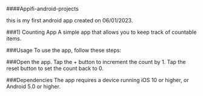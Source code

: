 ####Appifi-android-projects

this is my first android app created on 06/01/2023.

###1) Counting App
A simple app that allows you to keep track of countable items.

###Usage
To use the app, follow these steps:

###Open the app.
Tap the + button to increment the count by 1.
Tap the reset button to set the count back to 0.

###Dependencies
The app requires a device running iOS 10 or higher, or Android 5.0 or higher.
